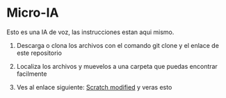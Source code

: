 # Micro-IA
Esto es una IA de voz, las instrucciones estan aqui mismo.


1. Descarga o clona los archivos con el comando git clone y el enlace de este repositorio

2. Localiza los archivos y muevelos a una carpeta que puedas encontrar facilmente

3. Ves al enlace siguiente: [Scratch modified](https://stretch3.github.io/) y veras esto
